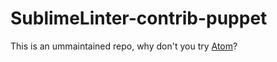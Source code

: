 SublimeLinter-contrib-puppet
================================

This is an ummaintained repo, why don't you try [Atom](https://atom.io/)?
